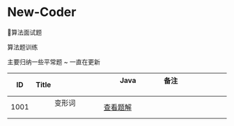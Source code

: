 # New-Coder
🍦算法面试题

算法题训练 

主要归纳一些平常题  ~ 一直在更新


|  ID  |            Title             |                   Java                            | 备注                                 |
| :--: | :----------------------------| :-----------------------------------------------: | :----------------------------------  |
| 1001 |           变形词             | [查看题解](/String/BASIC-01-isDeformation.java)     |  |
